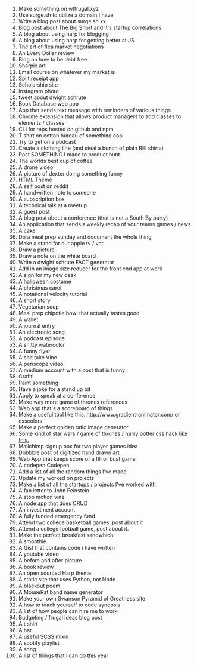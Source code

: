 <ol>
    <li>Make something on wtfrugal.xyz</li>
    <li>Use surge.sh to utilize a domain I have </li>
    <li>Write a blog post about surge.sh xx   </li>
    <li>Blog post about The Big Short and it's startup correlations </li>
    <li>A blog about using harp for blogging</li>
    <li>A blog about using harp for getting better at JS</li>
    <li>The art of flea market negotiations</li>
    <li>An Every Dollar review</li>
    <li>Blog on how to be debt free</li>
    <li>Sharpie art</li>
    <li>Email course on whatever my market is</li>
    <li>Split receipt app</li>
    <li>Scholarship site</li>
    <li>instagram photo</li>
    <li>tweet about dwight schrute</li>
    <li>Book Database web app</li>
    <li>App that sends text message with reminders of various things</li>
    <li>Chrome extension that allows product managers to add classes to elements / classes</li>
    <li>CLI for reps hosted on github and npm</li>
    <li>T shirt on cotton bureau of something cool</li>
    <li>Try to get on a podcast</li>
    <li>Create a clothing line (and steal a bunch of plain REI shirts)</li>
    <li>Post SOMETHING I made to product hunt</li>
    <li>The worlds best cup of coffee</li>
    <li>A drone video </li>
    <li>A picture of dexter doing something funny</li>
    <li>HTML Theme</li>
    <li>A self post on reddit</li>
    <li>A handwritten note to someone</li>
    <li>A subscription box </li>
    <li>A technical talk at a meetup </li>
    <li>A guest post</li>
    <li>A blog post about a conference (that is not a South By party)</li>
    <li>An application that sends a weekly recap of your teams games / news</li>
    <li>A cake</li>
    <li>Do a meal prep sunday and document the whole thing</li>
    <li>Make a stand for our apple tv / vcr</li>
    <li>Draw a picture</li>
    <li>Draw a note on the white board</li>
    <li>Write a dwight schrute FACT generator </li>
    <li>Add in an image size reducer for the front end app at work</li>
    <li>A sign for my new desk</li>
    <li>A halloween costume</li>
    <li>A christmas carol</li>
    <li>A notational velocity tutorial</li>
    <li>A short story</li>
    <li>Vegetarian soup</li>
    <li>Meal prep chipotle bowl that actually tastes good</li>
    <li>A wallet</li>
    <li>A journal entry</li>
    <li>An electronic song</li>
    <li>A podcast episode</li>
    <li>A shitty watercolor</li>
    <li>A funny flyer</li>
    <li>A spit take Vine</li>
    <li>A periscope video</li>
    <li>A medium account with a post that is funny</li>
    <li>Grafiti </li>
    <li>Paint something </li>
    <li>Have a joke for a stand up bit </li>
    <li>Apply to speak at a conference</li>
    <li>Make way more game of thrones references</li>
    <li>Web app that's a scoreboard of things</li>
    <li>Make a useful tool like this: http://www.gradient-animator.com/ or csscolors</li>
    <li>Make a perfect golden ratio image generator</li>
    <li>Some kind of star wars / game of thrones / harry potter css hack like <a href="https://www.youtube.com/watch?v=QZdj42liTtU&feature=youtu.be&a">this.</a></li>
    <li>Mailchimp signup box for two player games idea</li>
    <li>Dribbble post of digitized hand drawn art</li>
    <li>Web App that keeps score of a fill or bust game</li>
    <li>A codepen Codepen</li>
    <li>Add a list of all the random things I've made </li>
    <li>Update my worked on projects</li>
    <li>Make a list of all the startups / projects I've worked with</li>
    <li>A fan letter to John Feinstein</li>
    <li>A stop motion vine</li>
    <li>A node app that does CRUD</li>
    <li>An investment account</li>
    <li>A fully funded emergency fund</li>
    <li>Attend two college basketball games, post about it</li>
    <li>Attend a college football game, post about it.</li>
    <li>Make the perfect breakfast sandwhich</li>
    <li>A smoothie</li>
    <li>A Gist that contains code i have written</li>
    <li>A youtube video</li>
    <li>A before and after picture</li>
    <li>A book review</li>
    <li>An open sourced Harp theme</li>
    <li>A static site that uses Python, not Node</li>
    <li>A blackout poem</li>
    <li>A MouseRat band name generator</li>
    <li>Make your own Swanson Pyramid of Greatness site</li>
    <li>A how to teach yourself to code synopsis</li>
    <li>A list of how people can hire me to work</li>
    <li>Budgeting / frugal ideas blog post</li>
    <li>A t shirt</li>
    <li>A hat</li>
    <li>A useful SCSS mixin</li>
    <li>A spotify playlist</li>
    <li>A song</li>
    <li>A list of things that I can do this year</li>
</ol>